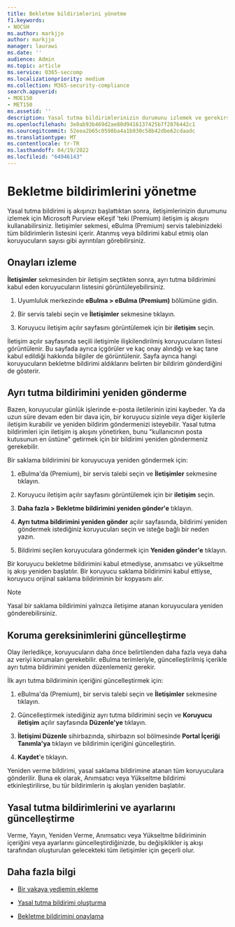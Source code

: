 ```yaml
---
title: Bekletme bildirimlerini yönetme
f1.keywords:
- NOCSH
ms.author: markjjo
author: markjjo
manager: laurawi
ms.date: ''
audience: Admin
ms.topic: article
ms.service: O365-seccomp
ms.localizationpriority: medium
ms.collection: M365-security-compliance
search.appverid:
- MOE150
- MET150
ms.assetid: ''
description: Yasal tutma bildirimlerinizin durumunu izlemek ve gerekirse bunları güncelleştirip yeniden göndermek için eBulma (Premium) içindeki iletişim iş akışını kullanın.
ms.openlocfilehash: 3e0ab93b469d2ae80d9416137425b7f2876442c1
ms.sourcegitcommit: 52eea2b65c0598ba4a1b930c58b42dbe62cdaadc
ms.translationtype: MT
ms.contentlocale: tr-TR
ms.lasthandoff: 04/19/2022
ms.locfileid: "64946143"
---
```

# <a name="manage-hold-notifications"></a>Bekletme bildirimlerini yönetme

Yasal tutma bildirimi iş akışınızı başlattıktan sonra, iletişimlerinizin durumunu izlemek için Microsoft Purview eKeşif 'teki (Premium) iletişim iş akışını kullanabilirsiniz. İletişimler sekmesi, eBulma (Premium) servis talebinizdeki tüm bildirimlerin listesini içerir. Atanmış veya bildirimi kabul etmiş olan koruyucuların sayısı gibi ayrıntıları görebilirsiniz.

## <a name="monitor-acknowledgments"></a>Onayları izleme

**İletişimler** sekmesinden bir iletişim seçtikten sonra, ayrı tutma bildirimini kabul eden koruyucuların listesini görüntüleyebilirsiniz. 

1. Uyumluluk merkezinde **eBulma > eBulma (Premium)** bölümüne gidin.

2. Bir servis talebi seçin ve **İletişimler** sekmesine tıklayın.

3. Koruyucu iletişim açılır sayfasını görüntülemek için bir **iletişim** seçin.

İletişim açılır sayfasında seçili iletişimle ilişkilendirilmiş koruyucuların listesi görüntülenir. Bu sayfada ayrıca içgörüler ve kaç onay alındığı ve kaç tane kabul edildiği hakkında bilgiler de görüntülenir. Sayfa ayrıca hangi koruyucuların bekletme bildirimi aldıklarını belirten bir bildirim gönderdiğini de gösterir.

## <a name="re-send-a-hold-notice"></a>Ayrı tutma bildirimini yeniden gönderme

Bazen, koruyucular günlük işlerinde e-posta iletilerinin izini kaybeder. Ya da uzun süre devam eden bir dava için, bir koruyucu sizinle veya diğer kişilerle iletişim kurabilir ve yeniden bildirim göndermenizi isteyebilir. Yasal tutma bildirimleri için iletişim iş akışını yönetirken, bunu "kullanıcının posta kutusunun en üstüne" getirmek için bir bildirimi yeniden göndermeniz gerekebilir.

Bir saklama bildirimini bir koruyucuya yeniden göndermek için:

1. eBulma'da (Premium), bir servis talebi seçin ve **İletişimler** sekmesine tıklayın.

2. Koruyucu iletişim açılır sayfasını görüntülemek için bir **iletişim** seçin.

3. **Daha fazla > Bekletme bildirimini yeniden gönder'e** tıklayın.

4. **Ayrı tutma bildirimini yeniden gönder** açılır sayfasında, bildirimi yeniden göndermek istediğiniz koruyucuları seçin ve isteğe bağlı bir neden yazın.

5. Bildirimi seçilen koruyuculara göndermek için **Yeniden gönder'e** tıklayın.

Bir koruyucu bekletme bildirimini kabul etmediyse, anımsatıcı ve yükseltme iş akışı yeniden başlatılır. Bir koruyucu saklama bildirimini kabul ettiyse, koruyucu orijinal saklama bildiriminin bir kopyasını alır.

> [!NOTE]
> Yasal bir saklama bildirimini yalnızca iletişime atanan koruyuculara yeniden gönderebilirsiniz. 

## <a name="update-preservation-requirements"></a>Koruma gereksinimlerini güncelleştirme
  
Olay ilerledikçe, koruyucuların daha önce belirtilenden daha fazla veya daha az veriyi korumaları gerekebilir. eBulma terimleriyle, güncelleştirilmiş içerikle ayrı tutma bildirimini yeniden düzenlemeniz gerekir.

İlk ayrı tutma bildiriminin içeriğini güncelleştirmek için:

1. eBulma'da (Premium), bir servis talebi seçin ve **İletişimler** sekmesine tıklayın.

2. Güncelleştirmek istediğiniz ayrı tutma bildirimini seçin ve **Koruyucu iletişim** açılır sayfasında **Düzenle'ye** tıklayın.

3. **İletişimi Düzenle** sihirbazında, sihirbazın sol bölmesinde **Portal İçeriği Tanımla'ya** tıklayın ve bildirimin içeriğini güncelleştirin.

4. **Kaydet**'e tıklayın.

Yeniden verme bildirimi, yasal saklama bildirimine atanan tüm koruyuculara gönderilir. Buna ek olarak, Anımsatıcı veya Yükseltme bildirimi etkinleştirilirse, bu tür bildirimlerin iş akışları yeniden başlatılır.

## <a name="update-legal-hold-notifications-and-settings"></a>Yasal tutma bildirimlerini ve ayarlarını güncelleştirme

Verme, Yayın, Yeniden Verme, Anımsatıcı veya Yükseltme bildiriminin içeriğini veya ayarlarını güncelleştirdiğinizde, bu değişiklikler iş akışı tarafından oluşturulan gelecekteki tüm iletişimler için geçerli olur.

## <a name="more-information"></a>Daha fazla bilgi

- [Bir vakaya yediemin ekleme](add-custodians-to-case.md)

- [Yasal tutma bildirimi oluşturma](create-hold-notification.md)

- [Bekletme bildirimini onaylama](acknowledge-hold-notification.md)
